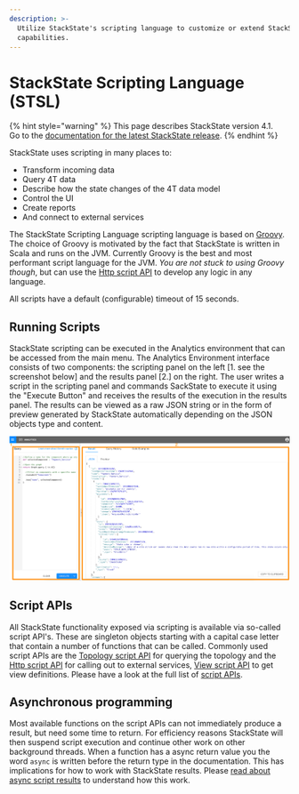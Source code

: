 ```yaml
---
description: >-
  Utilize StackState's scripting language to customize or extend StackState's
  capabilities.
---
```


# StackState Scripting Language \(STSL\)

{% hint style="warning" %}
This page describes StackState version 4.1.  
Go to the [documentation for the latest StackState release](https://docs.stackstate.com/).
{% endhint %}

StackState uses scripting in many places to:

* Transform incoming data
* Query 4T data
* Describe how the state changes of the 4T data model 
* Control the UI
* Create reports
* And connect to external services

The StackState Scripting Language scripting language is based on [Groovy](https://groovy-lang.org/). The choice of Groovy is motivated by the fact that StackState is written in Scala and runs on the JVM. Currently Groovy is the best and most performant script language for the JVM. _You are not stuck to using Groovy though_, but can use the [Http script API](script-apis/http.md) to develop any logic in any language.

All scripts have a default \(configurable\) timeout of 15 seconds.

## Running Scripts

StackState scripting can be executed in the Analytics environment that can be accessed from the main menu. The Analytics Environment interface consists of two components: the scripting panel on the left \[1. see the screenshot below\] and the results panel \[2.\] on the right. The user writes a script in the scripting panel and commands SackState to execute it using the "Execute Button" and receives the results of the execution in the results panel. The results can be viewed as a raw JSON string or in the form of preview generated by StackState automatically depending on the JSON objects type and content.

![Analytics](../../../.gitbook/assets/analytics.png)

## Script APIs

All StackState functionality exposed via scripting is available via so-called script API's. These are singleton objects starting with a capital case letter that contain a number of functions that can be called. Commonly used script APIs are the [Topology script API](script-apis/topology.md) for querying the topology and the [Http script API](script-apis/http.md) for calling out to external services, [View script API](script-apis/view.md) to get view definitions. Please have a look at the full list of [script APIs](script-apis/).

## Asynchronous programming

Most available functions on the script APIs can not immediately produce a result, but need some time to return. For efficiency reasons StackState will then suspend script execution and continue other work on other background threads. When a function has a async return value you the word `async` is written before the return type in the documentation. This has implications for how to work with StackState results. Please [read about async script results](async_script_result.md) to understand how this work.

